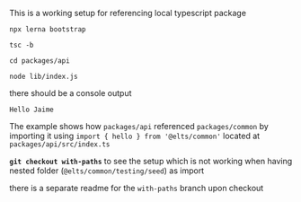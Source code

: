 This is a working setup for referencing local typescript package

`npx lerna bootstrap`

`tsc -b`

`cd packages/api`

`node lib/index.js`

there should be a console output

`Hello Jaime`

The example shows how `packages/api` referenced `packages/common` by importing it using `import { hello } from '@elts/common'` located at `packages/api/src/index.ts`

**`git checkout with-paths`** to see the setup which is not working when having nested folder (`@elts/common/testing/seed`) as import

there is a separate readme for the `with-paths` branch upon checkout
